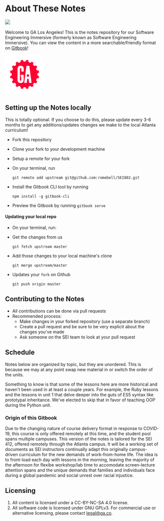 # About These Notes

![](https://user-images.githubusercontent.com/13144457/114315897-ecf26a00-9ab5-11eb-9a19-d6f14c261c73.jpg)

Welcome to GA Los Angeles! This is the notes repository for our Software Engineering Immersive \(formerly known as Software Engineering Immersive\). You can view the content in a more searchable/friendly format on [Gitbook](https://romebell.gitbook.io/sei-802/)!

![GA Logo](.gitbook/assets/ga_cog.png)

## Setting up the Notes locally

This is totally optional. If you choose to do this, please update every 3-6 months to get any additions/updates changes we make to the local Atlanta curriculum!

* Fork this repository
* Clone your fork to your development machine
* Setup a remote for your fork
* On your terminal, run 

  ```text
  git remote add upstream git@github.com:romebell/SEI802.git
  ```

* Install the Gitbook CLI tool by running 

  ```text
  npm install -g gitbook-cli
  ```

* Preview the Gitbook by running `gitbook serve`

#### Updating your local repo

* On your terminal, run:
* Get the changes from us

  ```text
  git fetch upstream master
  ```

* Add those changes to your local machine's clone

  ```text
  git merge upstream/master
  ```

* Updates your `fork` on Github

  ```text
  git push origin master
  ```

## Contributing to the Notes

* All contributions can be done via pull requests
* Recommended process:
  * Make changes in your forked repository \(use a separate branch\)
  * Create a pull request and be sure to be very explicit about the changes you've made
  * Ask someone on the SEI team to look at your pull request

## Schedule

Notes below are organized by topic, but they are unordered. This is because we may at any point swap new material in or switch the order of the units.

Something to know is that some of the lessons here are more historical and haven't been used in at least a couple years. For example, the Ruby lessons and the lessons in unit 1 that delve deeper into the guts of ES5 syntax like prototypal inheritance. We've elected to skip that in favor of teaching OOP during the Python unit.

### Origin of this Gitbook

Due to the changing nature of course delivery format in response to COVID-19, this course is only offered remotely at this time, and the student pool spans multiple campuses. This version of the notes is tailored for the SEI 412, offered remotely through the Atlanta campus. It will be a working set of documents as SEI instructors continually adapt this originally campus-driven curriculum for the new demands of work-from-home life. The idea is to front-load each day with lessons in the morning, leaving the majority of the afternoon for flexibe workshop/lab time to accomodate screen-lecture attention spans and the unique demands that families and individuals face during a global pandemic and social unrest over racial injustice.

## Licensing

1. All content is licensed under a CC-BY-NC-SA 4.0 license.
2. All software code is licensed under GNU GPLv3. For commercial use or alternative licensing, please contact legal@ga.co.

